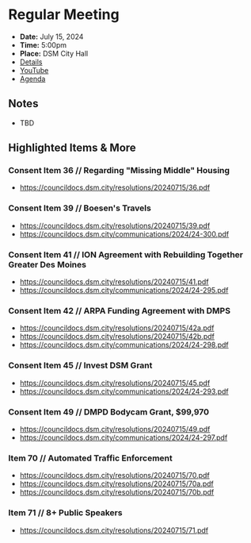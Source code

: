 # Regular Meeting

- **Date:** July 15, 2024
- **Time:** 5:00pm
- **Place:** DSM City Hall
- [Details](https://www.dsm.city/citycouncil_detail_T60_R2892.php)
- [YouTube](https://youtube.com/live/bKnEQMe2GfA)
- [Agenda](https://councildocs.dsm.city/agendas/ag20240715.pdf)

## Notes

- TBD

## Highlighted Items & More

### Consent Item 36 // Regarding "Missing Middle" Housing

- https://councildocs.dsm.city/resolutions/20240715/36.pdf

### Consent Item 39 // Boesen's Travels

- https://councildocs.dsm.city/resolutions/20240715/39.pdf
- https://councildocs.dsm.city/communications/2024/24-300.pdf

### Consent Item 41 // ION Agreement with Rebuilding Together Greater Des Moines

- https://councildocs.dsm.city/resolutions/20240715/41.pdf
- https://councildocs.dsm.city/communications/2024/24-295.pdf

### Consent Item 42 // ARPA Funding Agreement with DMPS

- https://councildocs.dsm.city/resolutions/20240715/42a.pdf
- https://councildocs.dsm.city/resolutions/20240715/42b.pdf
- https://councildocs.dsm.city/communications/2024/24-298.pdf

### Consent Item 45 // Invest DSM Grant

- https://councildocs.dsm.city/resolutions/20240715/45.pdf
- https://councildocs.dsm.city/communications/2024/24-293.pdf

### Consent Item 49 // DMPD Bodycam Grant, $99,970

- https://councildocs.dsm.city/resolutions/20240715/49.pdf
- https://councildocs.dsm.city/communications/2024/24-297.pdf

### Item 70 // Automated Traffic Enforcement

- https://councildocs.dsm.city/resolutions/20240715/70.pdf
- https://councildocs.dsm.city/resolutions/20240715/70a.pdf
- https://councildocs.dsm.city/resolutions/20240715/70b.pdf

### Item 71 // 8+ Public Speakers

- https://councildocs.dsm.city/resolutions/20240715/71.pdf
